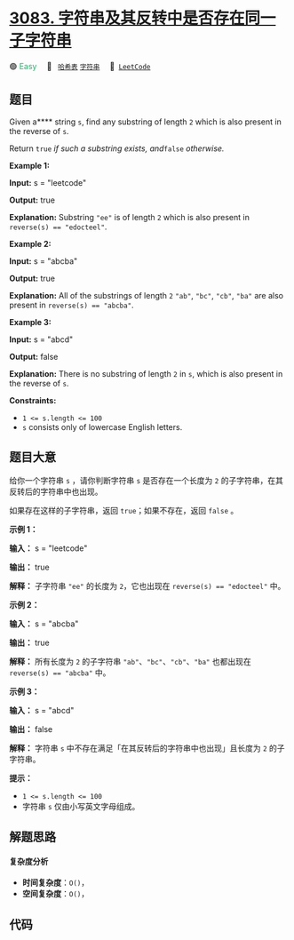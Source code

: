 # [3083. 字符串及其反转中是否存在同一子字符串](https://leetcode.com/problems/existence-of-a-substring-in-a-string-and-its-reverse)

🟢 <font color=#15bd66>Easy</font>&emsp; 🔖&ensp; [`哈希表`](/leetcode-js/outline/tag/hash-table.md) [`字符串`](/leetcode-js/outline/tag/string.md)&emsp; 🔗&ensp;[`LeetCode`](https://leetcode.com/problems/existence-of-a-substring-in-a-string-and-its-reverse)

## 题目

Given a**** string `s`, find any substring of length `2` which is also present
in the reverse of `s`.

Return `true` _if such a substring exists, and_`false` _otherwise._



**Example 1:**

**Input:** s = "leetcode"

**Output:** true

**Explanation:** Substring `"ee"` is of length `2` which is also present in
`reverse(s) == "edocteel"`.

**Example 2:**

**Input:** s = "abcba"

**Output:** true

**Explanation:** All of the substrings of length `2` `"ab"`, `"bc"`, `"cb"`,
`"ba"` are also present in `reverse(s) == "abcba"`.

**Example 3:**

**Input:** s = "abcd"

**Output:** false

**Explanation:** There is no substring of length `2` in `s`, which is also
present in the reverse of `s`.



**Constraints:**

  * `1 <= s.length <= 100`
  * `s` consists only of lowercase English letters.


## 题目大意

给你一个字符串 `s` ，请你判断字符串 `s` 是否存在一个长度为 `2` 的子字符串，在其反转后的字符串中也出现。

如果存在这样的子字符串，返回 `true`；如果不存在，返回 `false` 。



**示例 1：**

**输入：** s = "leetcode"

**输出：** true

**解释：** 子字符串 `"ee"` 的长度为 `2`，它也出现在 `reverse(s) == "edocteel"` 中。

**示例 2：**

**输入：** s = "abcba"

**输出：** true

**解释：** 所有长度为 `2` 的子字符串 `"ab"`、`"bc"`、`"cb"`、`"ba"` 也都出现在 `reverse(s) ==
"abcba"` 中。

**示例 3：**

**输入：** s = "abcd"

**输出：** false

**解释：** 字符串 `s` 中不存在满足「在其反转后的字符串中也出现」且长度为 `2` 的子字符串。



**提示：**

  * `1 <= s.length <= 100`
  * 字符串 `s` 仅由小写英文字母组成。


## 解题思路

#### 复杂度分析

- **时间复杂度**：`O()`，
- **空间复杂度**：`O()`，

## 代码

```javascript

```